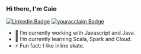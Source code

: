 ### Hi there, I'm Caio
[![Linkedin Badge](https://img.shields.io/badge/-Linkedin-blue?style=flat-square&logo=Linkedin&logoColor=white)](https://www.linkedin.com/in/caio-bessa/) 
[![youracclaim Badge](https://img.shields.io/badge/-Acclaim-darkblue?style=flat-square&logo=youracclaim&logoColor=white)](https://www.youracclaim.com/users/caio-bessa/badges) 





- 🔭 I’m currently working with Javascript and Java. 
- 🌱 I’m currently learning Scala, Spark and Cloud. 
- ⚡ Fun fact: I like inline skate. 
